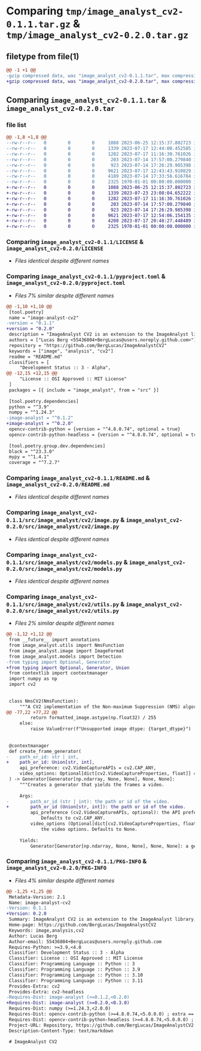 # Comparing `tmp/image_analyst_cv2-0.1.1.tar.gz` & `tmp/image_analyst_cv2-0.2.0.tar.gz`

## filetype from file(1)

```diff
@@ -1 +1 @@
-gzip compressed data, was "image_analyst_cv2-0.1.1.tar", max compression
+gzip compressed data, was "image_analyst_cv2-0.2.0.tar", max compression
```

## Comparing `image_analyst_cv2-0.1.1.tar` & `image_analyst_cv2-0.2.0.tar`

### file list

```diff
@@ -1,8 +1,8 @@
--rw-r--r--   0        0        0     1088 2023-06-25 12:15:37.802723 image_analyst_cv2-0.1.1/LICENSE
--rw-r--r--   0        0        0     1339 2023-07-17 12:44:00.452585 image_analyst_cv2-0.1.1/pyproject.toml
--rw-r--r--   0        0        0     1282 2023-07-17 11:16:30.761026 image_analyst_cv2-0.1.1/README.md
--rw-r--r--   0        0        0      203 2023-07-14 17:57:00.279840 image_analyst_cv2-0.1.1/src/image_analyst/cv2/__init__.py
--rw-r--r--   0        0        0      923 2023-07-14 17:26:29.985398 image_analyst_cv2-0.1.1/src/image_analyst/cv2/image.py
--rw-r--r--   0        0        0     9621 2023-07-17 12:43:43.910829 image_analyst_cv2-0.1.1/src/image_analyst/cv2/models.py
--rw-r--r--   0        0        0     4189 2023-07-14 17:33:56.616784 image_analyst_cv2-0.1.1/src/image_analyst/cv2/utils.py
--rw-r--r--   0        0        0     2325 1970-01-01 00:00:00.000000 image_analyst_cv2-0.1.1/PKG-INFO
+-rw-r--r--   0        0        0     1088 2023-06-25 12:15:37.802723 image_analyst_cv2-0.2.0/LICENSE
+-rw-r--r--   0        0        0     1339 2023-07-23 23:08:04.652222 image_analyst_cv2-0.2.0/pyproject.toml
+-rw-r--r--   0        0        0     1282 2023-07-17 11:16:30.761026 image_analyst_cv2-0.2.0/README.md
+-rw-r--r--   0        0        0      203 2023-07-14 17:57:00.279840 image_analyst_cv2-0.2.0/src/image_analyst/cv2/__init__.py
+-rw-r--r--   0        0        0      923 2023-07-14 17:26:29.985398 image_analyst_cv2-0.2.0/src/image_analyst/cv2/image.py
+-rw-r--r--   0        0        0     9621 2023-07-17 12:54:06.154135 image_analyst_cv2-0.2.0/src/image_analyst/cv2/models.py
+-rw-r--r--   0        0        0     4208 2023-07-17 20:48:27.448489 image_analyst_cv2-0.2.0/src/image_analyst/cv2/utils.py
+-rw-r--r--   0        0        0     2325 1970-01-01 00:00:00.000000 image_analyst_cv2-0.2.0/PKG-INFO
```

### Comparing `image_analyst_cv2-0.1.1/LICENSE` & `image_analyst_cv2-0.2.0/LICENSE`

 * *Files identical despite different names*

### Comparing `image_analyst_cv2-0.1.1/pyproject.toml` & `image_analyst_cv2-0.2.0/pyproject.toml`

 * *Files 7% similar despite different names*

```diff
@@ -1,10 +1,10 @@
 [tool.poetry]
 name = "image-analyst-cv2"
-version = "0.1.1"
+version = "0.2.0"
 description = "ImageAnalyst CV2 is an extension to the ImageAnalyst library, providing additional models and functions using cv2."
 authors = ["Lucas Berg <55436804+BergLucas@users.noreply.github.com>"]
 repository = "https://github.com/BergLucas/ImageAnalystCV2"
 keywords = ["image", "analysis", "cv2"]
 readme = "README.md"
 classifiers = [
     "Development Status :: 3 - Alpha",
@@ -12,15 +12,15 @@
     "License :: OSI Approved :: MIT License"
 ]
 packages = [{ include = "image_analyst", from = "src" }]
 
 [tool.poetry.dependencies]
 python = "^3.9"
 numpy = "^1.24.3"
-image-analyst = "^0.1.2"
+image-analyst = "^0.2.0"
 opencv-contrib-python = {version = "^4.8.0.74", optional = true}
 opencv-contrib-python-headless = {version = "^4.8.0.74", optional = true}
 
 [tool.poetry.group.dev.dependencies]
 black = "^23.3.0"
 mypy = "^1.4.1"
 coverage = "^7.2.7"
```

### Comparing `image_analyst_cv2-0.1.1/README.md` & `image_analyst_cv2-0.2.0/README.md`

 * *Files identical despite different names*

### Comparing `image_analyst_cv2-0.1.1/src/image_analyst/cv2/image.py` & `image_analyst_cv2-0.2.0/src/image_analyst/cv2/image.py`

 * *Files identical despite different names*

### Comparing `image_analyst_cv2-0.1.1/src/image_analyst/cv2/models.py` & `image_analyst_cv2-0.2.0/src/image_analyst/cv2/models.py`

 * *Files identical despite different names*

### Comparing `image_analyst_cv2-0.1.1/src/image_analyst/cv2/utils.py` & `image_analyst_cv2-0.2.0/src/image_analyst/cv2/utils.py`

 * *Files 2% similar despite different names*

```diff
@@ -1,12 +1,12 @@
 from __future__ import annotations
 from image_analyst.utils import NmsFunction
 from image_analyst.image import ImageFormat
 from image_analyst.models import Detection
-from typing import Optional, Generator
+from typing import Optional, Generator, Union
 from contextlib import contextmanager
 import numpy as np
 import cv2
 
 
 class NmsCV2(NmsFunction):
     """A CV2 implementation of the Non-maximum Suppression (NMS) algorithm."""
@@ -77,22 +77,22 @@
         return formatted_image.astype(np.float32) / 255
     else:
         raise ValueError(f"Unsupported image dtype: {target_dtype}")
 
 
 @contextmanager
 def create_frame_generator(
-    path_or_id: str | int,
+    path_or_id: Union[str, int],
     api_preference: cv2.VideoCaptureAPIs = cv2.CAP_ANY,
     video_options: Optional[dict[cv2.VideoCaptureProperties, float]] = None,
 ) -> Generator[Generator[np.ndarray, None, None], None, None]:
     """Creates a generator that yields the frames a video.
 
     Args:
-        path_or_id (str | int): the path or id of the video.
+        path_or_id (Union[str, int]): the path or id of the video.
         api_preference (cv2.VideoCaptureAPIs, optional): the API preference.
             Defaults to cv2.CAP_ANY.
         video_options (Optional[dict[cv2.VideoCaptureProperties, float]], optional):
             the video options. Defaults to None.
 
     Yields:
         Generator[Generator[np.ndarray, None, None], None, None]: a generator
```

### Comparing `image_analyst_cv2-0.1.1/PKG-INFO` & `image_analyst_cv2-0.2.0/PKG-INFO`

 * *Files 4% similar despite different names*

```diff
@@ -1,25 +1,25 @@
 Metadata-Version: 2.1
 Name: image-analyst-cv2
-Version: 0.1.1
+Version: 0.2.0
 Summary: ImageAnalyst CV2 is an extension to the ImageAnalyst library, providing additional models and functions using cv2.
 Home-page: https://github.com/BergLucas/ImageAnalystCV2
 Keywords: image,analysis,cv2
 Author: Lucas Berg
 Author-email: 55436804+BergLucas@users.noreply.github.com
 Requires-Python: >=3.9,<4.0
 Classifier: Development Status :: 3 - Alpha
 Classifier: License :: OSI Approved :: MIT License
 Classifier: Programming Language :: Python :: 3
 Classifier: Programming Language :: Python :: 3.9
 Classifier: Programming Language :: Python :: 3.10
 Classifier: Programming Language :: Python :: 3.11
 Provides-Extra: cv2
 Provides-Extra: cv2-headless
-Requires-Dist: image-analyst (>=0.1.2,<0.2.0)
+Requires-Dist: image-analyst (>=0.2.0,<0.3.0)
 Requires-Dist: numpy (>=1.24.3,<2.0.0)
 Requires-Dist: opencv-contrib-python (>=4.8.0.74,<5.0.0.0) ; extra == "cv2"
 Requires-Dist: opencv-contrib-python-headless (>=4.8.0.74,<5.0.0.0) ; extra == "cv2-headless"
 Project-URL: Repository, https://github.com/BergLucas/ImageAnalystCV2
 Description-Content-Type: text/markdown
 
 # ImageAnalyst CV2
```

